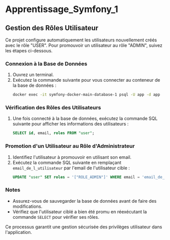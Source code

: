 # Apprentissage_Symfony_1

## Gestion des Rôles Utilisateur

Ce projet configure automatiquement les utilisateurs nouvellement créés avec le rôle "USER". Pour promouvoir un utilisateur au rôle "ADMIN", suivez les étapes ci-dessous.

### Connexion à la Base de Données
1. Ouvrez un terminal.
2. Exécutez la commande suivante pour vous connecter au conteneur de la base de données :
   ```bash
   docker exec -it symfony-docker-main-database-1 psql -U app -d app
   ```

### Vérification des Rôles des Utilisateurs
1. Une fois connecté à la base de données, exécutez la commande SQL suivante pour afficher les informations des utilisateurs :
   ```sql
   SELECT id, email, roles FROM "user";
   ```

### Promotion d'un Utilisateur au Rôle d'Administrateur
1. Identifiez l'utilisateur à promouvoir en utilisant son email.
2. Exécutez la commande SQL suivante en remplaçant `email_de_l_utilisateur` par l'email de l'utilisateur cible :
   ```sql
   UPDATE "user" SET roles = '["ROLE_ADMIN"]' WHERE email = 'email_de_l_utilisateur';
   ```

### Notes
- Assurez-vous de sauvegarder la base de données avant de faire des modifications.
- Vérifiez que l'utilisateur ciblé a bien été promu en réexécutant la commande `SELECT` pour vérifier ses rôles.

Ce processus garantit une gestion sécurisée des privilèges utilisateur dans l'application.

